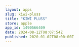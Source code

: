 ```yaml
---
layout: apps
slug: kiwi-pluss
title: "KIWI PLUSS"
store: apple
app_id: 1490566409
date: 2024-08-12T08:07:54Z
published: 2020-01-02T08:00:00Z
---
```

